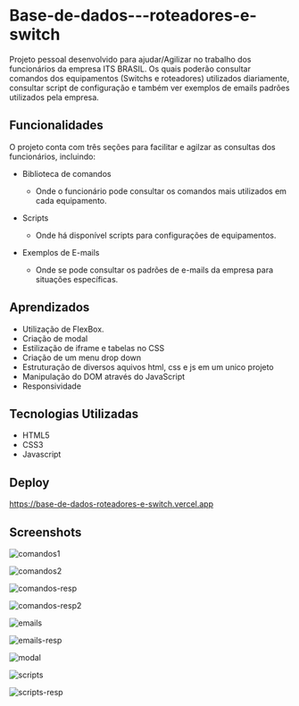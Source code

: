 ﻿# Base-de-dados---roteadores-e-switch

Projeto pessoal desenvolvido para ajudar/Agilizar no trabalho dos funcionários da empresa ITS BRASIL. Os quais poderão consultar comandos dos equipamentos (Switchs e roteadores) utilizados diariamente, consultar script de configuração e também ver exemplos de emails padrões utilizados pela empresa.


## Funcionalidades
O projeto conta com três seções para facilitar e agilzar as consultas dos funcionários, incluindo:

- Biblioteca de comandos
    - Onde o funcionário pode consultar os comandos mais utilizados em cada equipamento.

- Scripts
    - Onde há disponível scripts para configurações de equipamentos.

- Exemplos de E-mails
    - Onde se pode consultar os padrões de e-mails da empresa para situações específicas.

## Aprendizados

* Utilização de FlexBox.
* Criação de modal
* Estilização de iframe e tabelas no CSS
* Criação de um menu drop down
* Estruturação de diversos aquivos html, css e js em um unico projeto
* Manipulação do DOM através do JavaScript
* Responsividade


## Tecnologias Utilizadas

- HTML5
- CSS3
- Javascript

## Deploy
https://base-de-dados-roteadores-e-switch.vercel.app

## Screenshots

![comandos1](https://user-images.githubusercontent.com/74840186/226787571-0e0325fd-6562-4c37-ba9e-56354d056737.png)

![comandos2](https://user-images.githubusercontent.com/74840186/226787576-2d314467-385f-4c68-a63e-83bb05fc0147.png)

![comandos-resp](https://user-images.githubusercontent.com/74840186/226787579-00ee1c29-bc6d-4713-b270-a183d91f228a.png)

![comandos-resp2](https://user-images.githubusercontent.com/74840186/226787580-fc92d969-efb4-4439-a168-cbf96889e4ad.png)

![emails](https://user-images.githubusercontent.com/74840186/226787582-eae9785f-bc87-48a6-bd6d-b6dc4e31043e.png)

![emails-resp](https://user-images.githubusercontent.com/74840186/226787587-4ce3d819-3280-4fed-9277-6a5ffcd2609a.png)

![modal](https://user-images.githubusercontent.com/74840186/226787588-f6e75480-980f-4478-aacf-87add6c17585.png)

![scripts](https://user-images.githubusercontent.com/74840186/226787589-dc06036e-6c6d-49a0-a8ce-42227da61eda.png)

![scripts-resp](https://user-images.githubusercontent.com/74840186/226787591-6fc922f1-c040-455a-9d27-30cf1e4d3c7c.png)
